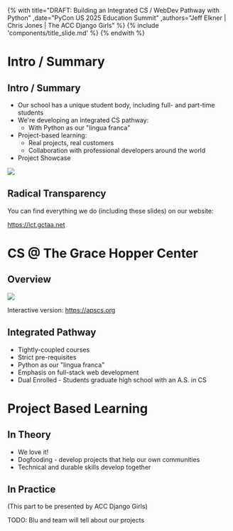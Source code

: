 {% with title="DRAFT: Building an Integrated CS / WebDev Pathway with Python"
    ,date="PyCon US 2025 Education Summit"
    ,authors="Jeff Elkner | Chris Jones | The ACC Django Girls"
%}
{% include 'components/title_slide.md' %}
{% endwith %}

# Intro / Summary

## Intro / Summary
- Our school has a unique student body, including full- and part-time students
- We're developing an integrated CS pathway:
    - With Python as our "lingua franca"
- Project-based learning:
    - Real projects, real customers
    - Collaboration with professional developers around the world
- Project Showcase

![](../images/grace_hopper_center.jpg)

## Radical Transparency

You can find everything we do (including these slides) on our website:

<https://ict.gctaa.net>

# CS @ The Grace Hopper Center

## Overview

![](../images/apscs_acc_pathway.png)

Interactive version: <https://apscs.org>

## Integrated Pathway

- Tightly-coupled courses
- Strict pre-requisites
- Python as our "lingua franca"
- Emphasis on full-stack web development
- Dual Enrolled - Students graduate high school with an A.S. in CS

# Project Based Learning

## In Theory

- We love it!
- Dogfooding - develop projects that help our own communities
- Technical and durable skills develop together
 
## In Practice 

(This part to be presented by ACC Django Girls)

TODO: Blu and team will tell about our projects
